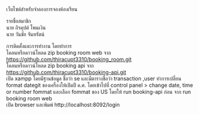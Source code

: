 เว็บไซต์สำหรับจำลองการจองห้องเรียน

รายชื่อสมาชิก  
นาย ถิรคุปต์ โพนเงิน  
นาย วันชัย จันทรัตน์


การติดตั้งและการทำงาน โดยทำการ  
โคลนหรือดาวน์โหลด zip booking room web จาก https://github.com/thiracupt3310/booking_room.git  
โคลนหรือดาวน์โหลด zip booking api จาก https://github.com/thiracupt3310/booking-api.git  
เปิด xampp โดยมีฐานข้อมูล ชื่อว่า se และมีตารางชื่อว่า transaction ,user
ทำการเปลี่ยน format dategit  ของเครื่องให้เปิดปี ค.ศ. โดยเข้าไปที่ control panel > change date, time or number fommat และเลือก fommat ของ US
โดยให้ run booking-api ก่อน จาก run booking room web  
เปิด browser และพิมพ์ http://localhost:8092/login